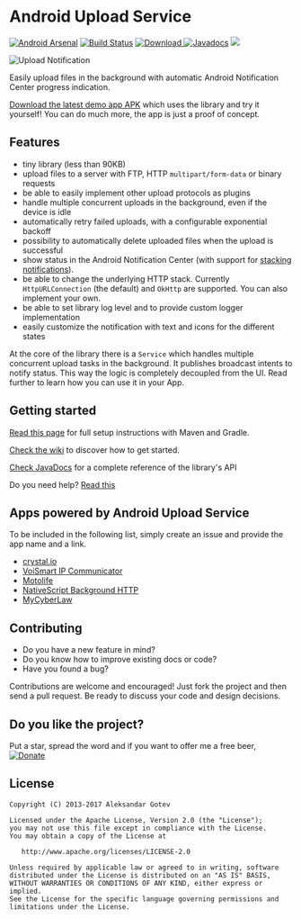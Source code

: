 Android Upload Service
======================

[![Android Arsenal](https://img.shields.io/badge/Android%20Arsenal-Android%20Upload%20Service-brightgreen.svg?style=flat)](http://android-arsenal.com/details/1/2161) [![Build Status](https://travis-ci.org/gotev/android-upload-service.svg?branch=master)](https://travis-ci.org/gotev/android-upload-service) [ ![Download](https://api.bintray.com/packages/gotev/maven/android-upload-service/images/download.svg) ](https://bintray.com/gotev/maven/android-upload-service/_latestVersion) [![Javadocs](http://javadoc.io/badge/net.gotev/uploadservice.svg)](http://javadoc.io/doc/net.gotev/uploadservice) <a href="http://www.methodscount.com/?lib=net.gotev%3Auploadservice%3A3.2.3"><img src="https://img.shields.io/badge/Methods and size-core: 623 | deps: 19163 | 84 KB-e91e63.svg"/></a>

![Upload Notification](http://gotev.github.io/android-upload-service/upload.gif)

Easily upload files in the background with automatic Android Notification Center progress indication. 

[Download the latest demo app APK](https://github.com/gotev/android-upload-service/releases/download/3.2.3/uploadservice-demo-debug.apk) which uses the library and try it yourself! You can do much more, the app is just a proof of concept.

## Features
* tiny library (less than 90KB)
* upload files to a server with FTP, HTTP `multipart/form-data` or binary requests
* be able to easily implement other upload protocols as plugins
* handle multiple concurrent uploads in the background, even if the device is idle
* automatically retry failed uploads, with a configurable exponential backoff
* possibility to automatically delete uploaded files when the upload is successful
* show status in the Android Notification Center (with support for [stacking notifications](http://developer.android.com/training/wearables/notifications/stacks.html)).
* be able to change the underlying HTTP stack. Currently `HttpURLConnection` (the default) and `OkHttp` are supported. You can also implement your own.
* be able to set library log level and to provide custom logger implementation
* easily customize the notification with text and icons for the different states

At the core of the library there is a `Service` which handles multiple concurrent upload tasks in the background. It publishes broadcast intents to notify status. This way the logic is completely decoupled from the UI. Read further to learn how you can use it in your App.

## Getting started <a name="setup"></a>
[Read this page](https://github.com/gotev/android-upload-service/wiki/Setup) for full setup instructions with Maven and Gradle.

[Check the wiki](https://github.com/gotev/android-upload-service/wiki) to discover how to get started.

[Check JavaDocs](http://gotev.github.io/android-upload-service/javadoc/) for a complete reference of the library's API

Do you need help? [Read this](https://github.com/gotev/android-upload-service/wiki/Asking%20for%20help)

## Apps powered by Android Upload Service <a name="powered"></a>
To be included in the following list, simply create an issue and provide the app name and a link.

- [crystal.io](https://play.google.com/store/apps/details?id=net.igenius.crystal)
- [VoiSmart IP Communicator](https://play.google.com/store/apps/details?id=com.voismart.softphone)
- [Motolife](https://play.google.com/store/apps/details?id=bg.motolife.app)
- [NativeScript Background HTTP](https://www.npmjs.com/package/nativescript-background-http)
- [MyCyberLaw](https://play.google.com/store/apps/details?id=com.mycyberlaw)

## Contributing <a name="contribute"></a>
* Do you have a new feature in mind?
* Do you know how to improve existing docs or code?
* Have you found a bug?

Contributions are welcome and encouraged! Just fork the project and then send a pull request. Be ready to discuss your code and design decisions.

## Do you like the project? <a name="donate"></a>
Put a star, spread the word and if you want to offer me a free beer, [![Donate](https://www.paypalobjects.com/en_US/i/btn/btn_donate_SM.gif)](https://www.paypal.com/cgi-bin/webscr?cmd=_donations&business=alexgotev%40gmail%2ecom&lc=US&item_name=Android%20Upload%20Service&item_number=AndroidUploadService&currency_code=EUR&bn=PP%2dDonationsBF%3abtn_donate_SM%2egif%3aNonHosted)

## License <a name="license"></a>

    Copyright (C) 2013-2017 Aleksandar Gotev

    Licensed under the Apache License, Version 2.0 (the "License");
    you may not use this file except in compliance with the License.
    You may obtain a copy of the License at

       http://www.apache.org/licenses/LICENSE-2.0

    Unless required by applicable law or agreed to in writing, software
    distributed under the License is distributed on an "AS IS" BASIS,
    WITHOUT WARRANTIES OR CONDITIONS OF ANY KIND, either express or implied.
    See the License for the specific language governing permissions and
    limitations under the License.
